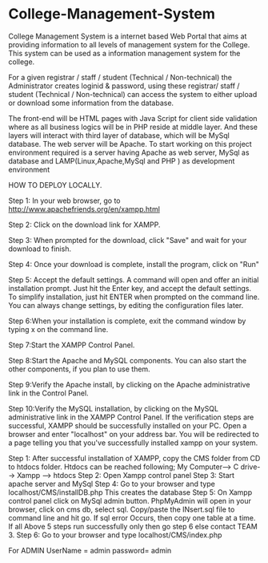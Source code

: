 # College-Management-System
College Management System is a internet based Web Portal that aims at providing information to all levels of management system for the College. This system can be used as a information management system for the college.


For a given registrar / staff / student (Technical / Non-technical) the Administrator creates loginid & password, using these registrar/ staff / student (Technical / Non-technical) can access the system to either upload or download some information from
the database.

The front-end will be HTML pages with Java Script for client side validation where as all business logics will be in PHP reside at middle layer. And these layers will interact with third layer of database, which will be MySql database. The web server will
be Apache. To start working on this project environment required is a server having Apache as web server, MySql as database and LAMP(Linux,Apache,MySql and PHP ) as development environment


HOW TO DEPLOY LOCALLY.
 
Step 1: In your web browser, go to
http://www.apachefriends.org/en/xampp.html

Step 2: Click on the download link for XAMPP.

Step 3: When prompted for the download, click "Save" and wait for your
download to finish.

Step 4: Once your download is complete, install the program, click on
"Run"

Step 5: Accept the default settings. A command will open and offer an initial installation prompt. Just hit the Enter key, and accept the default settings. To simplify installation, just hit ENTER when prompted on the command line. You can always change settings, by editing the
configuration files later.

Step 6:When your installation is complete, exit the command window by
typing x on the command line.

Step 7:Start the XAMPP Control Panel.

Step 8:Start the Apache and MySQL components. You can also start the
other components, if you plan to use them.

Step 9:Verify the Apache install, by clicking on the Apache administrative link in the Control Panel.

Step 10:Verify the MySQL installation, by clicking on the MySQL administrative link in the XAMPP Control Panel. If the verification steps
are successful, XAMPP should be successfully installed on your PC. Open a browser and enter "localhost" on your address bar. You will be redirected to a page telling you that you've successfully installed xampp on your system.

Step 1: After successful installation of XAMPP, copy the CMS folder from
CD to htdocs folder.
Htdocs can be reached following;
My Computer--> C drive--> Xampp --> htdocs
Step 2: Open Xampp control panel
Step 3: Start apache server and MySql
Step 4: Go to your browser and type localhost/CMS/installDB.php
This creates the database
Step 5: On Xampp control panel click on MySql admin button.
PhpMyAdmin will open in your browser, click on cms db, select sql.
Copy/paste the INsert.sql file to command line and hit go. If sql error
Occurs, then copy one table at a time.
If all Above 5 steps run successfully only then go step 6 else contact
TEAM 3.
Step 6: Go to your browser and type localhost/CMS/index.php

For ADMIN UserName = admin
password= admin






